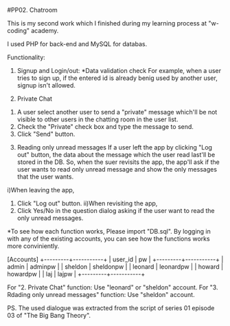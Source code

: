 #PP02. Chatroom

This is my second work which I finished during my learning process at "w-coding" academy.

I used PHP for back-end and MySQL for databas. 

Functionality:

1. Signup and Login/out:
   *Data validation check
   For example, when a user tries to sign up, if the entered id is already benig used by another user, 
   signup isn't allowed.
   
2. Private Chat
  1) A user select another user to send a "private" message which'll be not visible to other users in the chatting room
    in the user list.
  2) Check the "Private" check box and type the message to send. 
  3) Click "Send" button. 
  
3. Reading only unread messages
  If a user left the app by clicking "Log out" button, the data about the message which the user read last'll be stored in the DB.
  So, when the suer revisits the app, the app'll ask if the user wants to read only unread message and show the only messages that the       user wants.
  
  i)When leaving the app,
  1) Click "Log out" button. 
  ii)When revisiting the app,
  1) Click Yes/No in the question dialog asking if the user want to read the only unread messages.
  
 
 *To see how each function works, 
 Please import "DB.sql". By logging in with any of the existing accounts, you can see how the functions works more conviniently. 
 
 [Accounts]
 +---------+-----------+
| user_id | pw        |
+---------+-----------+
| admin   | adminpw   |
| sheldon | sheldonpw |
| leonard | leonardpw |
| howard  | howardpw  |
| laj     | lajpw     |
+---------+-----------+

For "2. Private Chat" function: Use "leonard" or "sheldon" account.
For "3. Rdading only unread messages" function: Use "sheldon" account.




PS. The used dialogue was extracted from the script of series 01 episode 03 of "The Big Bang Theory".

